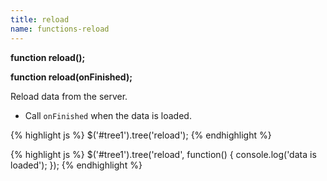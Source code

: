 ```yaml
---
title: reload
name: functions-reload
---
```


**function reload();**

**function reload(onFinished);**

Reload data from the server.

* Call `onFinished` when the data is loaded.

{% highlight js %}
$('#tree1').tree('reload');
{% endhighlight %}

{% highlight js %}
$('#tree1').tree('reload', function() {
    console.log('data is loaded');
});
{% endhighlight %}
